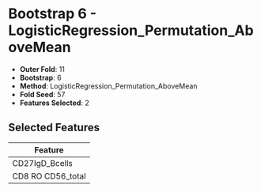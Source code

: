 # Bootstrap 6 - LogisticRegression_Permutation_AboveMean

- **Outer Fold**: 11
- **Bootstrap**: 6
- **Method**: LogisticRegression_Permutation_AboveMean
- **Fold Seed**: 57
- **Features Selected**: 2

## Selected Features

| Feature |
|---------|
| CD27IgD_Bcells |
| CD8 RO CD56_total |
